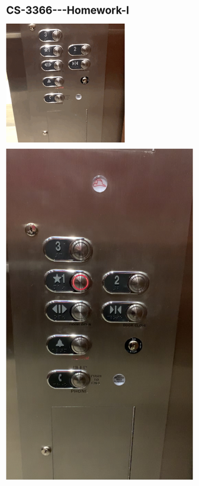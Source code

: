 # CS-3366---Homework-I

![Elevator gif](https://github.com/Eliascm17/CS-3366---Homework-I/blob/master/Elevator.gif)

![photo1](https://github.com/Eliascm17/CS-3366---Homework-I/blob/master/Image1.jpeg)
